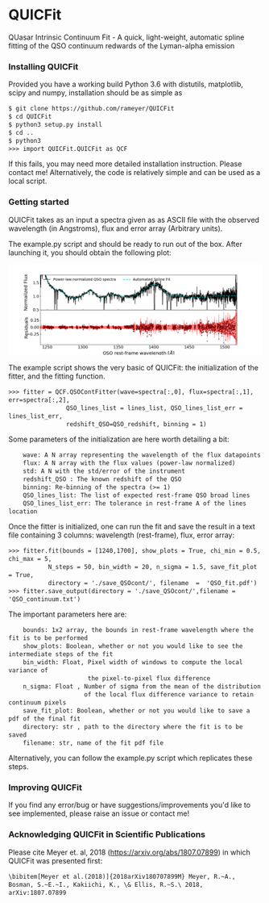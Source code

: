 QUICFit
======
QUasar Intrinsic Continuum Fit - A quick, light-weight, automatic spline fitting of the QSO continuum redwards of the Lyman-alpha emission

### Installing QUICFit

Provided you have a working build Python 3.6 with distutils, matplotlib, scipy and numpy, installation should be as simple as

```
$ git clone https://github.com/rameyer/QUICFit
$ cd QUICFit
$ python3 setup.py install
$ cd ..
$ python3
>>> import QUICFit.QUICFit as QCF
```

If this fails, you may need more detailed installation instruction. Please contact me! Alternatively, the code is relatively simple and can be used as a local script.

### Getting started


QUICFit takes as an input a spectra given as as ASCII file with the observed wavelength (in Angstroms), flux and error array (Arbitrary units).

The example.py script and should be ready to run out of the box. After launching it, you should obtain the following plot:


![J0002+2550 Fit](https://github.com/rameyer/QUICFit/blob/master/src/data/J0002%2B2550_fit.png)

The example script shows the very basic of QUICFit: the initialization of the fitter, and the fitting function. 
```
>>> fitter = QCF.QSOContFitter(wave=spectra[:,0], flux=spectra[:,1], err=spectra[:,2],
				QSO_lines_list = lines_list, QSO_lines_list_err = lines_list_err,
				redshift_QSO=QSO_redshift, binning = 1)
```
 Some parameters of the initialization are here worth detailing a bit:

```
	wave: A N array representing the wavelength of the flux datapoints
	flux: A N array with the flux values (power-law normalized)
	std: A N with the std/error of the instrument
	redshift_QSO : The known redshift of the QSO
	binning: Re-binning of the spectra (>= 1)
	QSO_lines_list: The list of expected rest-frame QSO broad lines
	QSO_lines_list_err: The tolerance in rest-frame A of the lines location
```

Once the fitter is initialized, one can run the fit and save the result in a text file containing 3 columns: wavelength (rest-frame), flux, error array:

```
>>> fitter.fit(bounds = [1240,1700], show_plots = True, chi_min = 0.5, chi_max = 5, 
		   N_steps = 50, bin_width = 20, n_sigma = 1.5, save_fit_plot = True,
		   directory = './save_QSOcont/', filename  =  'QSO_fit.pdf')
>>> fitter.save_output(directory = './save_QSOcont/',filename = 'QSO_continuum.txt')
```

The important parameters here are:

```
	bounds: 1x2 array, the bounds in rest-frame wavelength where the fit is to be performed
	show_plots: Boolean, whether or not you would like to see the intermediate steps of the fit
	bin_width: Float, Pixel width of windows to compute the local variance of
	                  the pixel-to-pixel flux difference
	n_sigma: Float , Number of sigma from the mean of the distribution
	                 of the local flux difference variance to retain continuum pixels
	save_fit_plot: Boolean, whether or not you would like to save a pdf of the final fit
	directory: str , path to the directory where the fit is to be saved
	filename: str, name of the fit pdf file
```

Alternatively, you can follow the example.py script which replicates these steps.

### Improving QUICFit

If you find any error/bug or have suggestions/improvements you'd like to see implemented, please raise an issue or contact me!

### Acknowledging QUICFit in Scientific Publications

Please cite Meyer et. al, 2018 (https://arxiv.org/abs/1807.07899) in which QUICFit was presented first:

```
\bibitem[Meyer et al.(2018)]{2018arXiv180707899M} Meyer, R.~A., Bosman, S.~E.~I., Kakiichi, K., \& Ellis, R.~S.\ 2018, arXiv:1807.07899 
```

